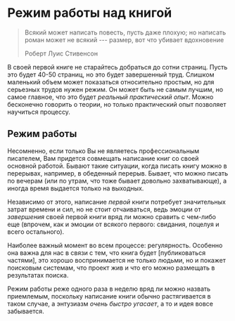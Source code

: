 
# Режим работы над книгой

> Всякий может написать повесть, пусть даже плохую; но написать роман
> может не всякий --- размер, вот что убивает вдохновение
>
> Роберт Луис Стивенсон

В своей первой книге не старайтесь добраться до сотни страниц.  Пусть
это будет 40-50 страниц, но это будет завершенный труд.  Слишком
маленький объем может показаться относительно простым, но для
серьезных трудов нужен режим. Он может быть не самым
лучшим, но самое главное, что это будет *реальный практический опыт*.
Можно бесконечно говорить о теории, но только практический опыт
позволяет научиться процессу.

## Режим работы

Несомненно, если только Вы не являетесь профессиональным писателем,
Вам придется совмещать написание книг со своей основной работой.
Бывают такие ситуации, когда писать книгу можно в перерывах, например,
в обеденный перерыв.  Бывает, что можно писать по вечерам (или по
утрам, что тоже бывает довольно захватывающе), а иногда время выдается
только на выходных.

Независимо от этого, написание *первой* книги потребует значительных
затрат времени и сил, но не стоит отчаиваться, ведь эмоции от
*завершения* своей первой книги вряд ли можно сравить с чем-либо еще
(впрочем, как и эмоции от всякого первого: свидания, поцелуя и всего
остального).

Наиболее важный момент во всем процессе: регулярность.  Особенно она
важна для нас в связи с тем, что книга будет [публиковаться частями],
это хорошо воспринимается не только людьми, но и покажет поисковым
системам, что проект жив и что его можно размещать в результатах
поиска.

Режим работы реже одного раза в неделю вряд ли можно назвать
приемлемым, поскольку написание книги обычно растягивается в таком
случае, а энтузиазм *очень быстро угасает*, а то и идея вовсе
забывается.
